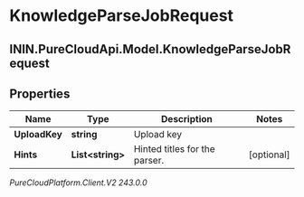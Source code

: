 # KnowledgeParseJobRequest

## ININ.PureCloudApi.Model.KnowledgeParseJobRequest

## Properties

|Name | Type | Description | Notes|
|------------ | ------------- | ------------- | -------------|
| **UploadKey** | **string** | Upload key | |
| **Hints** | **List&lt;string&gt;** | Hinted titles for the parser. | [optional] |



_PureCloudPlatform.Client.V2 243.0.0_

